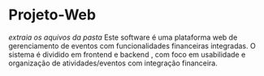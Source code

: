 # Projeto-Web
*extraia os aquivos da pasta*
Este software é uma plataforma web de gerenciamento de eventos com funcionalidades financeiras integradas. O sistema é dividido em frontend  e backend , com foco em usabilidade e organização de atividades/eventos com integração financeira.
